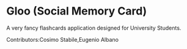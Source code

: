 # Gloo (Social Memory Card)
A very fancy flashcards application designed for University Students.

Contributors:Cosimo Stabile,Eugenio Albano
